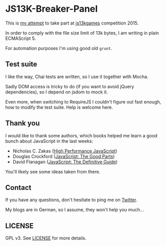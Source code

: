 # JS13K-Breaker-Panel

This is [my attempt](https://ryuno-ki.github.io/js13kgames/) to take part at [js13kgames](http://www.js13kgames.com/) competition 2015.

In order to comply with the file size limit of 13k bytes, I am writing in plain ECMAScript 5.

For automation purposes I'm using good old `grunt`.

## Test suite

I like the way, Chai tests are written, so I use it together with Mocha.

Sadly DOM access is tricky to do (if you want to avoid jQuery dependencies), so I depend on jsdom to mock it.

Even more, when switching to RequireJS I couldn't figure out fast enough, how to modify the test suite. Help is welcome here.

## Thank you

I would like to thank some authors, which books helped me learn a good bunch about JavaScript in the last weeks:

 * Nicholas C. Zakas ([High Performance JavaScript](http://shop.oreilly.com/product/9780596802806.do))
 * Douglas Crockford ([JavaScript: The Good Parts](http://shop.oreilly.com/product/9780596517748.do))
 * David Flanagan ([JavaScript: The Definitive Guide](http://shop.oreilly.com/product/9780596000486.do))

You'll likely see some ideas taken from there.

## Contact

If you have any questions, don't hesitate to ping me on [Twitter](https://twitter.com/AndreJaenisch).

My blogs are in German, so I assume, they won't help you much...

## LICENSE

GPL v3. See [LICENSE](LICENSE.txt) for more details.
